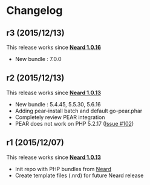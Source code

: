 # Changelog

## r3 (2015/12/13)

This release works since **[Neard 1.0.16](https://github.com/crazy-max/neard/releases/tag/v1.0.16)**

* New bundle : 7.0.0

## r2 (2015/12/13)

This release works since **[Neard 1.0.13](https://github.com/crazy-max/neard/releases/tag/v1.0.13)**

* New bundle : 5.4.45, 5.5.30, 5.6.16
* Adding pear-install batch and default go-pear.phar
* Completely review PEAR integration
* PEAR does not work on PHP 5.2.17 ([Issue #102](https://github.com/crazy-max/neard/issues/102))

## r1 (2015/12/07)

This release works since **[Neard 1.0.13](https://github.com/crazy-max/neard/releases/tag/v1.0.13)**

* Init repo with PHP bundles from [Neard](https://github.com/crazy-max/neard)
* Create template files (.nrd) for future Neard release
